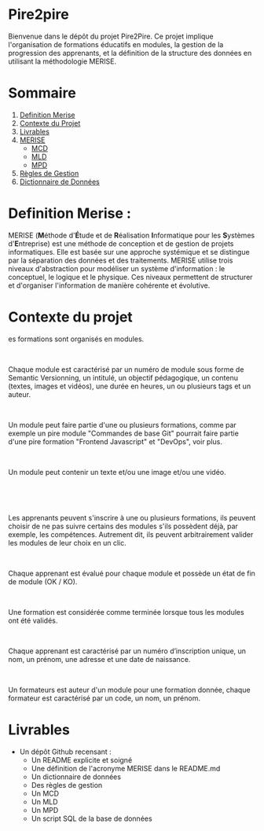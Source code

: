 # Pire2pire

Bienvenue dans le dépôt du projet Pire2Pire. Ce projet implique l'organisation de formations éducatifs en modules, la gestion de la progression des apprenants, et la définition de la structure des données en utilisant la méthodologie MERISE.

# Sommaire 

1. [Definition Merise](#definition-merise) 
2. [Contexte du Projet](#contexte-du-projet)
3. [Livrables](#livrables)
4. [MERISE](#merise)
    - [MCD](merise/MCD.png)
    - [MLD](merise/MLD.png)
    - [MPD](merise/MPD.md)
5. [Règles de Gestion](doc/management_rules.md)
6. [Dictionnaire de Données](doc/data_dictionary.md)


# Definition Merise : 

MERISE (**M**éthode d'**É**tude et de **R**éalisation **I**nformatique pour les **S**ystèmes d'**E**ntreprise) est une méthode de conception et de gestion de projets informatiques. Elle est basée sur une approche systémique et se distingue par la séparation des données et des traitements. MERISE utilise trois niveaux d'abstraction pour modéliser un système d'information : le conceptuel, le logique et le physique. Ces niveaux permettent de structurer et d'organiser l'information de manière cohérente et évolutive.




# Contexte du projet

es formations sont organisés en modules.

​

Chaque module est caractérisé par un numéro de module sous forme de Semantic Versionning, un intitulé, un objectif pédagogique, un contenu (textes, images et vidéos), une durée en heures, un ou plusieurs tags et un auteur.

​

Un module peut faire partie d'une ou plusieurs formations, comme par exemple un pire module "Commandes de base Git" pourrait faire partie d'une pire formation "Frontend Javascript" et "DevOps", voir  plus.

​

Un module peut contenir un texte et/ou une image et/ou une vidéo.

​

​

Les apprenants peuvent s'inscrire à une ou plusieurs formations, ils peuvent choisir de ne pas suivre certains des modules s'ils possèdent déjà, par exemple, les compétences. Autrement dit, ils peuvent arbitrairement valider les modules de leur choix en un clic.

​

Chaque apprenant est évalué pour chaque module et possède un état de fin de module (OK / KO).

​

Une formation est considérée comme terminée lorsque tous les modules ont été validés.

​

Chaque apprenant est caractérisé par un numéro d’inscription unique, un nom, un prénom, une adresse et une date de naissance.

​

Un formateurs est auteur d'un module pour une formation donnée, chaque formateur est caractérisé par un code, un nom, un prénom.


# Livrables

- Un dépôt Github recensant : 
    - Un README explicite et soigné
    - Une définition de l'acronyme MERISE dans le README.md
    - Un dictionnaire de données
    - Des règles de gestion
    - Un MCD
    - Un MLD
    - Un MPD
    - Un script SQL de la base de données